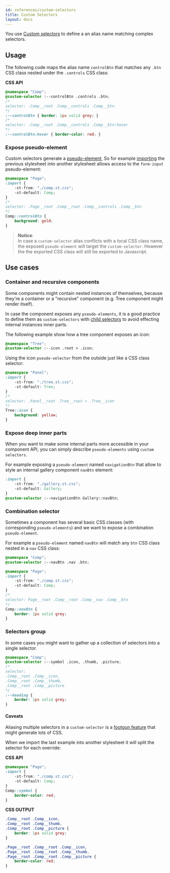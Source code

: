 ```yaml
---
id: references/custom-selectors
title: Custom Selectors
layout: docs
---
```


You use [Custom selectors](https://drafts.csswg.org/css-extensions/#custom-selectors) to define a an alias name matching complex selectors.

## Usage

The following code maps the alias name `controlBtn` that matches any `.btn` CSS class nested under the `.controls` CSS class:

**CSS API**
```css
@namespace "Comp";
@custom-selector :--controlBtn .controls .btn;
/*
selector: .Comp__root .Comp__controls .Comp__btn
*/
:--controlBtn { border: 1px solid grey; }
/*
selector: .Comp__root .Comp__controls .Comp__btn:hover
*/
:--controlBtn:hover { border-color: red; }
```

### Expose pseudo-element

Custom selectors generate a [pseudo-element](./pseudo-elements.md), So for example [importing](./imports.md) the previous stylesheet into another stylesheet allows access to the `form-input` pseudo-element:

```css
@namespace "Page";
:import {
    -st-from: "./comp.st.css";
    -st-default: Comp;
}
/*
selector: .Page__root .Comp__root .Comp__controls .Comp__btn
*/
Comp::controlBtn { 
    background: gold; 
}
```

> **Notice**:  
> In case a `custom-selector` alias conflicts with a local CSS class name, the exposed `pseudo-element` will target the `custom-selector`. However the the exported CSS class will still be exported to Javascript.

## Use cases

### Container and recursive components

Some components might contain nested instances of themselves, because they're a container or a "recursive" component (e.g. Tree component might render itself). 

In case the component exposes any `pseudo-elements`, it is a good practice to define them as `custom-selectors` with [child selectors](https://developer.mozilla.org/en-US/docs/Web/CSS/Child_selectors) to avoid effecting internal instances inner parts.

The following example show how a tree component exposes an icon:

```css
@namespace "Tree";
@custom-selector :--icon .root > .icon;
```

Using the icon `pseudo-selector` from the outside just like a CSS class selector:
```css
@namespace "Panel";
:import {
    -st-from: "./tree.st.css";
    -st-default: Tree;
}
/*
selector: .Panel__root .Tree__root > .Tree__icon
*/
Tree::icon {
    background: yellow;
}
```

### Expose deep inner parts

When you want to make some internal parts more accessible in your component API, you can simply describe `pseudo-elements` using `custom selectors`.

For example exposing a `pseudo-element` named `navigationBtn` that allow to style an internal gallery component `navBtn` element:
```css
:import {
    -st-from: "./gallery.st.css";
    -st-default: Gallery;
}
@custom-selector :--navigationBtn Gallery::navBtn;
```

### Combination selector

Sometimes a component has several basic CSS classes (with corresponding `pseudo-elements`) and we want to expose a combination `pseudo-element`.

For example a `pseudo-element` named `navBtn` will match any `btn` CSS class nested in a `nav` CSS class:
```css
@namespace "Comp";
@custom-selector :--navBtn .nav .btn;
```

```css
@namespace "Page";
:import {
    -st-from: "./comp.st.css";
    -st-default: Comp;
}
/*
selector: Page__root .Comp__root .Comp__nav .Comp__btn
*/
Comp::navBtn { 
    border: 1px solid grey; 
}
```

### Selectors group

In some cases you might want to gather up a collection of selectors into a single selector.

```css
@namespace "Comp";
@custom-selector :--symbol .icon, .thumb, .picture;
/*
selector: 
.Comp__root .Comp__icon, 
.Comp__root .Comp__thumb, 
.Comp__root .Comp__picture
*/
:--heading { 
    border: 1px solid grey; 
}
```

#### Caveats

Aliasing multiple selectors in a `custom-selector` is a [footgun feature](https://en.wiktionary.org/wiki/footgun#English) that might generate lots of CSS.

When we import the last example into another stylesheet it will split the selector for each override:

**CSS API**
```css
@namespace "Page";
:import {
    -st-from: "./comp.st.css";
    -st-default: Comp;
}
Comp::symbol { 
    border-color: red; 
}
```

**CSS OUTPUT**
```css
.Comp__root .Comp__icon, 
.Comp__root .Comp__thumb, 
.Comp__root .Comp__picture {
    border: 1px solid grey; 
}

.Page__root .Comp__root .Comp__icon, 
.Page__root .Comp__root .Comp__thumb, 
.Page__root .Comp__root .Comp__picture {
    border-color: red;
}
```
